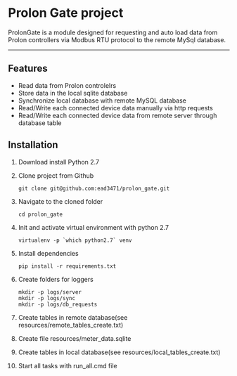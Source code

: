 # Prolon Gate project

ProlonGate is a module designed for requesting and auto load data from Prolon controllers via Modbus RTU protocol to the remote MySql database.
***
## Features

- Read data from Prolon controlelrs
- Store data in the local sqlite database
- Synchronize local database with remote MySQL database
- Read/Write each connected device data manually via http requests
- Read/Write each connected device data from remote server through database table

## Installation
1. Download install Python 2.7
2. Clone project from Github
   ```
   git clone git@github.com:ead3471/prolon_gate.git
   ```
3. Navigate to the cloned folder 
   ```
   cd prolon_gate
   ```
4. Init and activate virtual environment with python 2.7
   ```
   virtualenv -p `which python2.7` venv
   ```
5. Install dependencies
   ```
   pip install -r requirements.txt
   ```
6. Create folders for loggers
    ```
   mkdir -p logs/server
   mkdir -p logs/sync
   mkdir -p logs/db_requests
   ```

7. Create tables in remote database(see resources/remote_tables_create.txt)
8. Create file resources/meter_data.sqlite
9. Create tables in local database(see resources/local_tables_create.txt)
10. Start all tasks with run_all.cmd file
